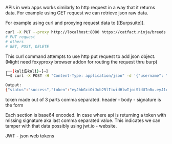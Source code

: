 APIs in web apps works similarly to http request in a way that it returns data.
For example using GET request we can retrieve json raw data.

For example using curl and proxying request data to [[Burpsuite]].
```bash
curl -X PUT --proxy http://localhost:8080 https://catfact.ninja/breeds -k -d '{name:"cheese cat"}'
# PUT request
# others
# GET, POST, DELETE
```
This curl command attempts to use http put request to add json object.
(Might need foxyproxy browser addon for routing the request thru burp)

```bash
┌──(kali㉿kali)-[~]
└─$ curl -X POST -H "Content-Type: application/json" -d '{"username": "jeremy", "password": "cheesecake"}' http://localhost/labs/api/login.php

Output:
{"status":"success","token":"eyJhbGciOiJub25lIiwidHlwIjoiSldUIn0=.eyJ1c2VyIjoiamVyZW15Iiwicm9sZSI6InN0YWZmIn0=."}
```
token made out of 3 parts comma separated.
header - body - signature is the form

Each section is base64 encoded.
In case where api is returning a token with missing signature aka last comma separated value.
This indicates we can tamper with that data possibly using jwt.io - website.

JWT - json web tokens